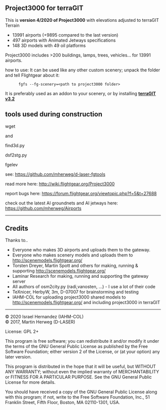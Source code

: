 Project3000 for terraGIT
------------------------

This is **version 4/2020 of Project3000** with elevations adjusted to terraGIT Terrain

* 13991 airports (+9895 compared to the last version)
* 497 airports with Animated Jetways specifications
* 148 3D models with 49 oil platforms

Project3000 includes >200 buildings, lamps, trees, vehicles... for 13991 airports.

how to use:
It can be used like any other custom scenery; unpack the folder and tell Flightgear about it:

          fgfs --fg-scenery=<path to project3000 folder>

It is preferably used as an addon to your scenery, or by installing [**terraGIT v3.2**](https://github.com/FGMEMBERS-TERRAGIT/terraGIT/releases/tag/v3.2)

tools used during construction
------------------------------

wget

and

find3d.py

dsf2stg.py

fgelev

see:
https://github.com/mherweg/d-laser-fgtools

read more here:
http://wiki.flightgear.org/Project3000

report bugs here:
https://forum.flightgear.org/viewtopic.php?f=5&t=27688

check out the latest AI groundnets and AI jetways here:
https://github.com/mherweg/Airports

***

Credits
--------

Thanks to..

* Everyone who makes 3D airports and uploads them to the gateway.
* Everyone who makes scenery models and uploads them to http://scenemodels.flightgear.org/
* Torsten Dreyer, Martin Spott and others for making, running & supporting http://scenemodels.flightgear.org/
* Laminar Research for making, running and supporting the gateway server
* All authors of osm2city.py (radi,vanosten, ...) - I use a lot of their code
* TeXnicer, HerbyW, 3m, D-07007 for brainstorming and testing
* IAHM-COL for uploading project3000 shared models to http://scenemodels.flightgear.org/ and including project3000 in terraGIT

***

:copyright: 2020 Israel Hernandez (IAHM-COL) <br>
:copyright: 2017, Martin Herweg (D-LASER)<br>

License: GPL 2+

This program is free software; you can redistribute it and/or
modify it under the terms of the GNU General Public License
as published by the Free Software Foundation; either version 2
of the License, or (at your option) any later version.

This program is distributed in the hope that it will be useful,
but WITHOUT ANY WARRANTY; without even the implied warranty of
MERCHANTABILITY or FITNESS FOR A PARTICULAR PURPOSE.  See the
GNU General Public License for more details.

You should have received a copy of the GNU General Public License
along with this program; if not, write to the Free Software
Foundation, Inc., 51 Franklin Street, Fifth Floor, Boston, MA  02110-1301, USA.

